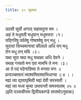 ```yaml
---
title: ३५ सूक्तम्

---
```

उदसौ सूर्यो अगात् सहावतुना मम ।  
अहं ते मधुमती मधुघान् मधुमत्तरा ।१।  
यद्गिरिषु पर्वतेषु गोष्वश्वेषु यन् मधु ।  
सुरायां सिच्यमानायां कीलाले अधि यन् मधु  
तेन मधु तन् मयि ।२।  
यथा सुरा यथा मधु यथाक्षा अधि देवने ।  
यथाह गव्यतो मन एवा मामभि ते मनः ।३।  
आ ते पदं पदेनादिष्या ते मनसा मनः ॥  
प्रत्यञ्चमग्रभं त्वाश्वमिवाश्वाभिधान्या ॥ ४ । ।  
मह्यं त्वा द्यावापृथिवी मह्यं देवी सरस्वती ।  
मह्यं त्वा मध्यं भूम्या उभावन्तौ समस्यताम् ॥५ ॥  
(इति पञ्चर्चोनाम द्वितीयकाण्डे सप्तमोऽनुवाकः)  